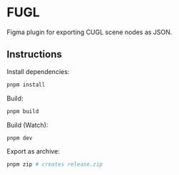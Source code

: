 # FUGL

Figma plugin for exporting CUGL scene nodes as JSON.

## Instructions

Install dependencies:

```sh
pnpm install
```

Build:

```sh
pnpm build
```

Build (Watch):

```sh
pnpm dev
```

Export as archive:

```sh
pnpm zip # creates release.zip
```
